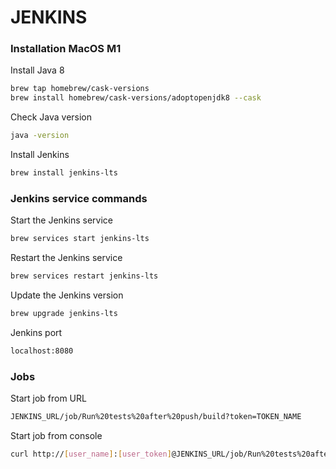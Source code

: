 # JENKINS

### Installation MacOS M1
Install Java 8
```bash
brew tap homebrew/cask-versions     
brew install homebrew/cask-versions/adoptopenjdk8 --cask
```
Check Java version
```bash
java -version     
```

Install Jenkins
```bash
brew install jenkins-lts  
```

### Jenkins service commands
Start the Jenkins service
```bash
brew services start jenkins-lts
```

Restart the Jenkins service
```bash
brew services restart jenkins-lts
```

Update the Jenkins version
```bash
brew upgrade jenkins-lts
```

Jenkins port
```bash
localhost:8080
```

### Jobs

Start job from URL
```bash
JENKINS_URL/job/Run%20tests%20after%20push/build?token=TOKEN_NAME
```

Start job from console
```bash
curl http://[user_name]:[user_token]@JENKINS_URL/job/Run%20tests%20after%20push/build?token=TOKEN_NAME
```